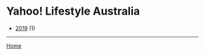# Yahoo! Lifestyle Australia

  * [2019](./yahoo-lifestyle-australia-2019.md) (1)

----

[Home](../index.md)
